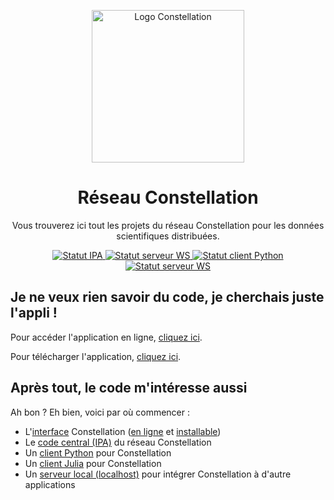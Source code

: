 <p align="center">
  <a href="https://docu.réseau-constellation.ca" title="Constellation">
    <img src="https://xn--rseau-constellation-bzb.ca/img/logo.2a562100.svg" alt="Logo Constellation" width="244" />
  </a>
</p>

<h1 align="center">Réseau Constellation</h1>

<p align="center">Vous trouverez ici tout les projets du réseau Constellation pour les données scientifiques distribuées.</p>
<p align="center">
  <a href="https://github.com/reseau-constellation/ipa/actions/workflows/tests.yml" title="IPA">
    <img src="https://github.com/reseau-constellation/ipa/actions/workflows/tests.yml/badge.svg" alt="Statut IPA" />
  </a>
  
  <a href="https://github.com/reseau-constellation/serveur-ws/actions/workflows/tests.yml" title="Serveur WS">
    <img src="https://github.com/reseau-constellation/serveur-ws/actions/workflows/tests.yml/badge.svg" alt="Statut serveur WS" />
  </a>
  <a href="https://github.com/reseau-constellation/client-python/actions/workflows/test.yaml" title="Client Python">
    <img src="https://github.com/reseau-constellation/client-python/actions/workflows/test.yaml/badge.svg" alt="Statut client Python" />
  </a>
  <a href="https://github.com/reseau-constellation/Constellation.jl/actions/workflows/CI.yml" title="Client Julia">
    <img src="https://github.com/reseau-constellation/Constellation.jl/actions/workflows/CI.yml/badge.svg" alt="Statut serveur WS" />
  </a>
</p>

## Je ne veux rien savoir du code, je cherchais juste l'appli !
Pour accéder l'application en ligne, [cliquez ici](https://réseau-constellation.ca).

Pour télécharger l'application, [cliquez ici](https://github.com/reseau-constellation/constellation/releases).

## Après tout, le code m'intéresse aussi
Ah bon ? Eh bien, voici par où commencer :

* L'[interface](https://github.com/reseau-constellation/constellation/) Constellation ([en ligne](https://r%C3%A9seau-constellation.ca) et [installable](https://github.com/reseau-constellation/constellation/releases))
* Le [code central (IPA)](https://github.com/reseau-constellation/ipa/) du réseau Constellation
* Un [client Python](https://github.com/reseau-constellation/client-python) pour Constellation
* Un [client Julia](https://github.com/reseau-constellation/Constellation.jl) pour Constellation
* Un [serveur local (localhost)](https://github.com/reseau-constellation/serveur-ws) pour intégrer Constellation à d'autre applications
